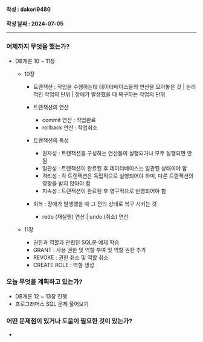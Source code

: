 #### 작성 : dakori9480
**작성 날짜 : 2024-07-05**

---
### 어제까지 무엇을 했는가?
 - DB개론 10 ~ 11장
    - 10장 
        + 트랜잭션 : 작업을 수행하는데 데이터베이스들의 연산을 모아놓은 것 | 논리적인 작업의 단위 | 장애가 발생했을 때 복구하는 작업의 단위

        + 트랜잭션의 연산
            - commit 연산 : 작업완료
            - rollback 연산 : 작업취소

        + 트랜잭션의 특성
            - 원자성 : 트랜잭션을 구성하는 연산들이 실행되거나 모두 실행되면 안됨
            - 일관성 : 트랜잭션이 완료된 후 데이터베이스는 일관된 상태여야 함
            - 격리성 : 각 트랜잭션은 독립적으로 실행되어야 하며, 다른 트랜잭션의 영향을 받지 않아야 함 
            - 지속성 : 트랜잭션이 완료된 후 영구적으로 반영되어야 함
        
        + 회복 : 장애가 발생했을 때 그 전의 상태로 복구 시키는 것
            - redo (재실행) 연산 | undo (취소) 연산
    
    - 11장
        - 권한과 역할과 관련된 SQL문 예제 학습
        - GRANT : 사용 권한 및 역할 부여 및 역할 권한 추가
        - REVOKE : 권한 취소 및 역할 취소
        - CREATE ROLE : 역할 생성
 
### 오늘 무엇을 계획하고 있는가?
 - DB개론 12 ~ 13장 진행
 - 프로그래머스 SQL 문제 풀어보기

### 어떤 문제점이 있거나 도움이 필요한 것이 있는가?
 - 